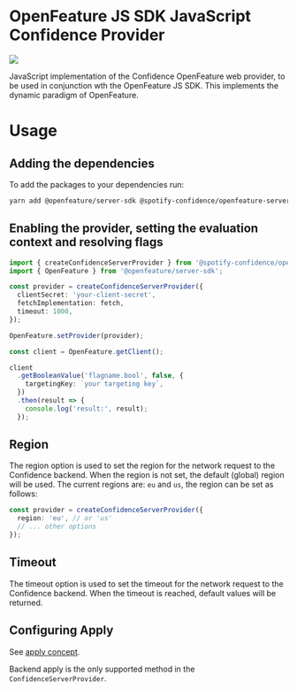# OpenFeature JS SDK JavaScript Confidence Provider

![](https://img.shields.io/badge/lifecycle-alpha-a0c3d2.svg)

JavaScript implementation of the Confidence OpenFeature web provider, to be used in conjunction wth the OpenFeature JS SDK.
This implements the dynamic paradigm of OpenFeature.

# Usage

## Adding the dependencies

To add the packages to your dependencies run:

```sh
yarn add @openfeature/server-sdk @spotify-confidence/openfeature-server-provider @openfeature/core
```

## Enabling the provider, setting the evaluation context and resolving flags

```ts
import { createConfidenceServerProvider } from '@spotify-confidence/openfeature-server-provider';
import { OpenFeature } from '@openfeature/server-sdk';

const provider = createConfidenceServerProvider({
  clientSecret: 'your-client-secret',
  fetchImplementation: fetch,
  timeout: 1000,
});

OpenFeature.setProvider(provider);

const client = OpenFeature.getClient();

client
  .getBooleanValue('flagname.bool', false, {
    targetingKey: `your targeting key`,
  })
  .then(result => {
    console.log('result:', result);
  });
```

## Region

The region option is used to set the region for the network request to the Confidence backend. When the region is not set, the default (global) region will be used.
The current regions are: `eu` and `us`, the region can be set as follows:

```ts
const provider = createConfidenceServerProvider({
  region: 'eu', // or 'us'
  // ... other options
});
```

## Timeout

The timeout option is used to set the timeout for the network request to the Confidence backend. When the timeout is reached, default values will be returned.

## Configuring Apply

See [apply concept](../../concepts/apply.md).

Backend apply is the only supported method in the `ConfidenceServerProvider`.
